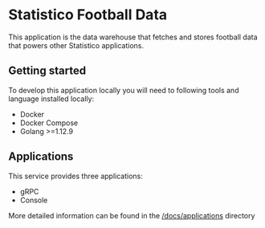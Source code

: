 # Statistico Football Data

This application is the data warehouse that fetches and stores football data that powers other Statistico applications.

## Getting started
To develop this application locally you will need to following tools and language installed locally:
- Docker
- Docker Compose
- Golang >=1.12.9

## Applications
This service provides three applications:

- gRPC
- Console

More detailed information can be found in the [/docs/applications](https://github.com/statistico/statistico-football-data/docs/applications)
directory
